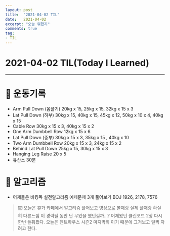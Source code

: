 ```yaml
---
layout: post 
title:  "2021-04-02 TIL"
date:   2021-04-02 
excerpt: "오늘 뭐했지"
comments: true 
tag:
- TIL
---
```


# 2021-04-02 TIL(Today I  Learned)

---

# 💪  운동기록

- Arm Pull Down (몸풀기) 20kg x 15, 25kg x 15, 32kg x 15 x 3
- Lat Pull Down (하부) 30kg x 15, 40kg x 15, 45kg x 12, 50kg x 10 x 4, 40kg x 15
- Cable Row 30kg x 15 x 3, 40kg x 15 x 2
- One Arm Dumbbell Row 12kg x 15 x 6
- Lat Pull Down (중부) 30kg x 15 x 3, 35kg x 15 , 40kg x 10
- Two Arm Dumbbell Row 20kg x 15 x 3, 24kg x 15 x 2
- Behind Lat Pull Down 25kg x 15, 30kg x 15 x 3
- Hanging Leg Raise 20 x 5
- 유산소 30분

# 💱  알고리즘

- 어제들은 바킹독 실전알고리즘 예제문제 3개 풀어보기
  BOJ 1926, 2178, 7576

> ⌨️ 오늘은 휴가 카페에서 알고리즘 풀어보고 영상으로 볼때랑 실제 풀때랑 확실히 다른느낌 이 경력될 동안 난 무었을 했던걸까...? 어제봤던 클린코드 2장 다시한번 들춰봤다. 오늘은 펜트하우스 시즌2 마지막회 이기 때문에 그거보고 일찍 자려고 한다.  
